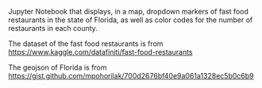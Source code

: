 Jupyter Notebook that displays, in a map, dropdown markers of fast food restaurants in the state of Florida, as well as color codes for the number of restaurants in each county.

The dataset of the fast food restaurants is from https://www.kaggle.com/datafiniti/fast-food-restaurants

The geojson of Florida is from https://gist.github.com/mpohorilak/700d2676bf40e9a061a1328ec5b0c6b9
